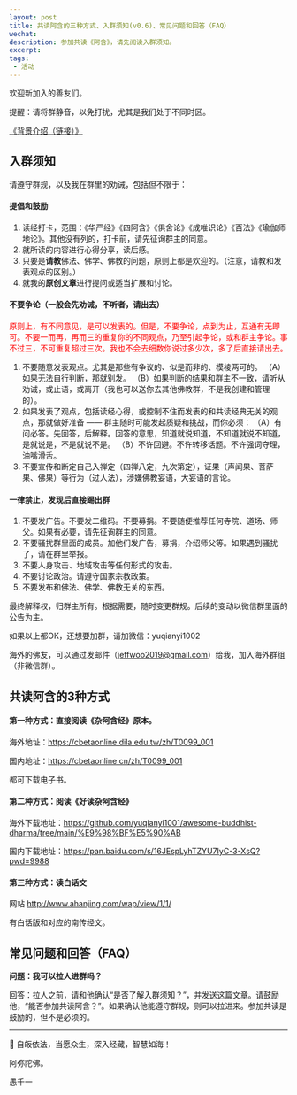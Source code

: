 ```yaml
---
layout: post
title: 共读阿含的三种方式、入群须知(v0.6)、常见问题和回答（FAQ）
wechat: 
description: 参加共读《阿含》，请先阅读入群须知。
excerpt: 
tags:
 - 活动
---
```


欢迎新加入的善友们。

提醒：请将群静音，以免打扰，尤其是我们处于不同时区。

[《背景介绍（链接）》](https://mp.weixin.qq.com/s/TxGRAM5ffuTNyuIo9TFAgQ)

## 入群须知

请遵守群规，以及我在群里的劝诫，包括但不限于：

#### 提倡和鼓励

1. 读经打卡，范围：《华严经》《四阿含》《俱舍论》《成唯识论》《百法》《瑜伽师地论》。其他没有列的，打卡前，请先征询群主的同意。
2. 就所读的内容进行心得分享，读后感。
3. 只要是**请教**佛法、佛学、佛教的问题，原则上都是欢迎的。（注意，请教和发表观点的区别。）
4. 就我的**原创文章**进行提问或适当扩展和讨论。

#### 不要争论（一般会先劝诫，不听者，请出去）

<span style="color:red">原则上，有不同意见，是可以发表的。但是，不要争论，点到为止，互通有无即可。不要一而再，再而三的重复你的不同观点，乃至引起争论，或和群主争论。事不过三，不可重复超过三次。我也不会去细数你说过多少次，多了后直接请出去。<span>

1. 不要随意发表观点。尤其是那些有争议的、似是而非的、模棱两可的。
   （A）如果无法自行判断，那就别发。
   （B）如果判断的结果和群主不一致，请听从劝诫，或止语，或离开（我也可以送你去其他佛教群，不是我创建和管理的）。
2. 如果发表了观点，包括读经心得，或控制不住而发表的和共读经典无关的观点，那就做好准备 —— 群主随时可能发起质疑和挑战，而你必须：
   （A）有问必答。先回答，后解释。回答的意思，知道就说知道，不知道就说不知道，是就说是，不是就说不是。
   （B）不许回避。不许转移话题。不许强词夺理，油嘴滑舌。
3. 不要宣传和断定自己入禅定（四禅八定，九次第定），证果（声闻果、菩萨果、佛果）等行为（过人法），涉嫌佛教妄语，大妄语的言论。

#### 一律禁止，发现后直接踢出群

1. 不要发广告。不要发二维码。不要募捐。不要随便推荐任何寺院、道场、师父。如果有必要，请先征询群主的同意。
2. 不要骚扰群里面的成员。加他们发广告，募捐，介绍师父等。如果遇到骚扰了，请在群里举报。
3. 不要人身攻击、地域攻击等任何形式的攻击。
4. 不要讨论政治。请遵守国家宗教政策。
5. 不要发布和佛法、佛学、佛教无关的东西。

最终解释权，归群主所有。根据需要，随时变更群规。后续的变动以微信群里面的公告为主。

如果以上都OK，还想要加群，请加微信：yuqianyi1002

海外的佛友，可以通过发邮件（jeffwoo2019@gmail.com）给我，加入海外群组（非微信群）。

## 共读阿含的3种方式

#### 第一种方式：直接阅读《杂阿含经》原本。

海外地址：https://cbetaonline.dila.edu.tw/zh/T0099_001

国内地址：https://cbetaonline.cn/zh/T0099_001

都可下载电子书。

#### 第二种方式：阅读《好读杂阿含经》
   
海外下载地址：https://github.com/yuqianyi1001/awesome-buddhist-dharma/tree/main/%E9%98%BF%E5%90%AB

国内下载地址：https://pan.baidu.com/s/16JEspLyhTZYU7IyC-3-XsQ?pwd=9988

#### 第三种方式：读白话文

网站 http://www.ahanjing.com/wap/view/1/1/

有白话版和对应的南传经文。

## 常见问题和回答（FAQ）

**问题：我可以拉人进群吗？**

回答：拉人之前，请和他确认“是否了解入群须知？”，并发送这篇文章。请鼓励他，“能否参加共读阿含？”。如果确认他能遵守群规，则可以拉进来。参加共读是鼓励的，但不是必须的。


---

🙏 自皈依法，当愿众生，深入经藏，智慧如海！

阿弥陀佛。

愚千一

